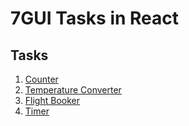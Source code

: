 # 7GUI Tasks in React

## Tasks

1. [Counter](./src/components/Counter.tsx)
2. [Temperature Converter](./src/components/Temperature.tsx)
3. [Flight Booker](./src/components/FlightBooker.tsx)
4. [Timer](./src/components/Timer.tsx)

